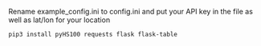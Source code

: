 Rename example_config.ini to config.ini and put your API key in the file as well as lat/lon for your location

```
pip3 install pyHS100 requests flask flask-table
```
